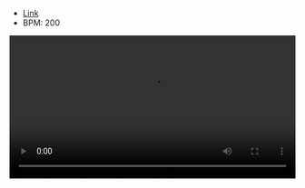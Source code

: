 - [Link](https://osu.ppy.sh/beatmapsets/1280204#osu/2659371)
- BPM: 200





<video width="100%" height="auto" controls autoplay loop src="https://arweave.net/HoeHIGEBOTYgRMIgaJlxmQcoonkWJrinR-IE83PUQeo" type="video/mp4"></video>